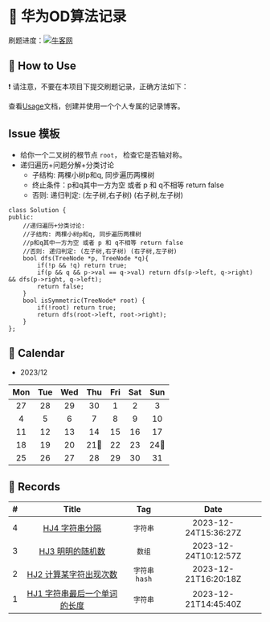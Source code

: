 # 📝 华为OD算法记录

刷题进度：[![牛客网](https://img.shields.io/github/issues/sumulige/huawei-od?style=flat&label=%F0%9F%8C%B8%20牛客网%20Record&labelColor=%20%236DB9EF&color=%23FF90BC&link=https%3A%2F%2Fgithub.com%2Fsumulige%2Fhuawei-od
)](https://github.com/sumulige/huawei-od)

## 🎄 How to Use

❗ 请注意，不要在本项目下提交刷题记录，正确方法如下：

查看[Usage](Usage.md)文档，创建并使用一个个人专属的记录博客。

##  Issue 模板

-   给你一个二叉树的根节点 `root`， 检查它是否轴对称。
-   递归遍历+问题分解+分类讨论
    -   子结构: 两棵小树p和q, 同步遍历两棵树
    -   终止条件：p和q其中一方为空 或者 p 和 q不相等 return false
    -   否则: 递归判定: (左子树,右子树) (右子树,左子树)
```
class Solution {
public:
    //递归遍历+分类讨论:
    //子结构: 两棵小树p和q, 同步遍历两棵树
    //p和q其中一方为空 或者 p 和 q不相等 return false
    //否则: 递归判定: (左子树,右子树) (右子树,左子树)
    bool dfs(TreeNode *p, TreeNode *q){
        if(!p && !q) return true;
        if(p && q && p->val == q->val) return dfs(p->left, q->right) && dfs(p->right, q->left);
        return false;
    }
    bool isSymmetric(TreeNode* root) {
        if(!root) return true;
        return dfs(root->left, root->right);
    }
};
```

## 🎯 Calendar








* 2023/12

|Mon|Tue|Wed|Thu|Fri|Sat|Sun|
|:-:|:-:|:-:|:-:|:-:|:-:|:-:|
|27|28|29|30|1|2|3|
|4|5|6|7|8|9|10|
|11|12|13|14|15|16|17|
|18|19|20|21🌟|22|23|24🌟|
|25|26|27|28|29|30|31|


## 🍃 Records

|#|Title|Tag|Date|
|:-:|:-:|:-:|:-:|
|4|[HJ4 字符串分隔](https://github.com/sumulige/huawei-od/issues/4)|`字符串`|2023-12-24T15:36:27Z|
|3|[HJ3 明明的随机数](https://github.com/sumulige/huawei-od/issues/3)|`数组`|2023-12-24T10:12:57Z|
|2|[HJ2 计算某字符出现次数](https://github.com/sumulige/huawei-od/issues/2)|`字符串` `hash`|2023-12-21T16:20:18Z|
|1|[HJ1 字符串最后一个单词的长度](https://github.com/sumulige/huawei-od/issues/1)|`字符串`|2023-12-21T14:45:40Z|
